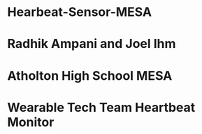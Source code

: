 # Hearbeat-Sensor-MESA
# Radhik Ampani and Joel Ihm
# Atholton High School MESA
# Wearable Tech Team Heartbeat Monitor
